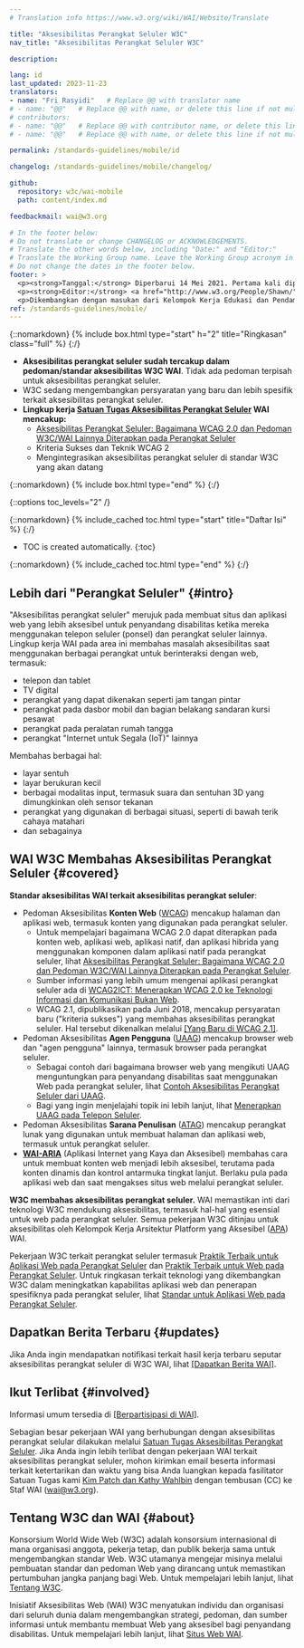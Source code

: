 ```yaml
---
# Translation info https://www.w3.org/wiki/WAI/Website/Translate

title: "Aksesibilitas Perangkat Seluler W3C"
nav_title: "Aksesibilitas Perangkat Seluler W3C"

description: 

lang: id
last_updated: 2023-11-23
translators: 
- name: "Fri Rasyidi"   # Replace @@ with translator name
# - name: "@@"   # Replace @@ with name, or delete this line if not multiple translators
# contributors:
# - name: "@@"   # Replace @@ with contributor name, or delete this line if none
# - name: "@@"   # Replace @@ with name, or delete this line if not multiple contributors

permalink: /standards-guidelines/mobile/id

changelog: /standards-guidelines/mobile/changelog/

github:
  repository: w3c/wai-mobile
  path: content/index.md

feedbackmail: wai@w3.org

# In the footer below:
# Do not translate or change CHANGELOG or ACKNOWLEDGEMENTS.
# Translate the other words below, including "Date:" and "Editor:"
# Translate the Working Group name. Leave the Working Group acronym in English.
# Do not change the dates in the footer below.
footer: >
  <p><strong>Tanggal:</strong> Diperbarui 14 Mei 2021. Pertama kali dipublikasikan Januari 2008. CHANGELOG.</p>
  <p><strong>Editor:</strong> <a href="http://www.w3.org/People/Shawn/">Shawn Lawton Henry</a>. Kontributor: <a href="http://www.w3.org/People/Brewer/">Judy Brewer</a>.</p>
  <p>Dikembangkan dengan masukan dari Kelompok Kerja Edukasi dan Pendampingan (<a href="http://www.w3.org/WAI/EO/">EOWG</a>).</p>
ref: /standards-guidelines/mobile/
---
```


{::nomarkdown}
{% include box.html type="start" h="2" title="Ringkasan" class="full" %}
{:/}

-   **Aksesibilitas perangkat seluler sudah tercakup dalam pedoman/standar aksesibilitas W3C WAI**. Tidak ada pedoman terpisah untuk aksesibilitas perangkat seluler.
-   W3C sedang mengembangkan persyaratan yang baru dan lebih spesifik terkait aksesibilitas perangkat seluler.
-   **Lingkup kerja [Satuan Tugas Aksesibilitas Perangkat Seluler](https://www.w3.org/WAI/GL/mobile-a11y-tf/) WAI mencakup:**
    -   [Aksesibilitas Perangkat Seluler: Bagaimana WCAG 2.0 dan Pedoman W3C/WAI Lainnya Diterapkan pada Perangkat Seluler](http://www.w3.org/TR/mobile-accessibility-mapping/)
    -   Kriteria Sukses dan Teknik WCAG 2
    -   Mengintegrasikan aksesibilitas perangkat seluler di standar W3C yang akan datang

{::nomarkdown}
{% include box.html type="end" %}
{:/}


{::options toc_levels="2" /}

{::nomarkdown}
{% include_cached toc.html type="start" title="Daftar Isi" %}
{:/}

-   TOC is created automatically.
{:toc}

{::nomarkdown}
{% include_cached toc.html type="end" %}
{:/}

## Lebih dari "Perangkat Seluler" {#intro}

"Aksesibilitas perangkat seluler" merujuk pada membuat situs dan aplikasi web yang lebih aksesibel untuk penyandang disabilitas ketika mereka menggunakan telepon seluler (ponsel) dan perangkat seluler lainnya. Lingkup kerja WAI pada area ini membahas masalah aksesibilitas saat menggunakan berbagai perangkat untuk berinteraksi dengan web, termasuk:

-   telepon dan tablet
-   TV digital
-   perangkat yang dapat dikenakan seperti jam tangan pintar
-   perangkat pada dasbor mobil dan bagian belakang sandaran kursi pesawat
-   perangkat pada peralatan rumah tangga
-   perangkat "Internet untuk Segala (IoT)" lainnya

Membahas berbagai hal:

-   layar sentuh
-   layar berukuran kecil
-   berbagai modalitas input, termasuk suara dan sentuhan 3D yang dimungkinkan oleh sensor tekanan
-   perangkat yang digunakan di berbagai situasi, seperti di bawah terik cahaya matahari
-   dan sebagainya

## WAI W3C Membahas Aksesibilitas Perangkat Seluler {#covered}

**Standar aksesibilitas WAI terkait aksesibilitas perangkat seluler**:

-   Pedoman Aksesibilitas **Konten Web** ([WCAG](/standards-guidelines/wcag/)) mencakup halaman dan aplikasi web, termasuk konten yang digunakan pada perangkat seluler.
    -   Untuk mempelajari bagaimana WCAG 2.0 dapat diterapkan pada konten web, aplikasi web, aplikasi natif, dan aplikasi hibrida yang menggunakan komponen dalam aplikasi natif pada perangkat seluler, lihat [Aksesibilitas Perangkat Seluler: Bagaimana WCAG 2.0 dan Pedoman W3C/WAI Lainnya Diterapkan pada Perangkat Seluler](http://www.w3.org/TR/mobile-accessibility-mapping/).
    -   Sumber informasi yang lebih umum mengenai aplikasi perangkat seluler ada di [WCAG2ICT: Menerapkan WCAG 2.0 ke Teknologi Informasi dan Komunikasi Bukan Web](/standards-guidelines/wcag/non-web-ict/).
    -   WCAG 2.1, dipublikasikan pada Juni 2018, mencakup persyaratan baru ("kriteria sukses") yang membahas aksesibilitas perangkat seluler. Hal tersebut dikenalkan melalui [[Yang Baru di WCAG 2.1]](/standards-guidelines/wcag/new-in-21/).
-   Pedoman Aksesibilitas **Agen Pengguna** ([UAAG](/standards-guidelines/uaag/)) mencakup browser web dan "agen pengguna" lainnya, termasuk browser pada perangkat seluler.
    -   Sebagai contoh dari bagaimana browser web yang mengikuti UAAG menguntungkan para penyandang disabilitas saat menggunakan Web pada perangkat seluler, lihat [Contoh Aksesibilitas Perangkat Seluler dari UAAG](http://www.w3.org/TR/IMPLEMENTING-UAAG20/mobile).
    -   Bagi yang ingin menjelajahi topik ini lebih lanjut, lihat [Menerapkan UAAG pada Telepon Seluler](http://www.w3.org/WAI/UA/work/wiki/Applying_UAAG_to_Mobile_Phones).
-   Pedoman Aksesibilitas **Sarana Penulisan** ([ATAG](/standards-guidelines/atag/)) mencakup perangkat lunak yang digunakan untuk membuat halaman dan aplikasi web, termasuk untuk perangkat seluler.
-   **[WAI-ARIA](/standards-guidelines/aria/)** (Aplikasi Internet yang Kaya dan Aksesibel) membahas cara untuk membuat konten web menjadi lebih aksesibel, terutama pada konten dinamis dan kontrol antarmuka tingkat lanjut. Berlaku pula pada aplikasi web dan saat mengakses situs web melalui perangkat seluler.

**W3C membahas aksesibilitas perangkat seluler.** WAI memastikan inti dari teknologi W3C mendukung aksesibilitas, termasuk hal-hal yang esensial untuk web pada perangkat seluler. Semua pekerjaan W3C ditinjau untuk aksesibilitas oleh Kelompok Kerja Arsitektur Platform yang Aksesibel ([APA](https://www.w3.org/WAI/APA/)) WAI.

Pekerjaan W3C terkait perangkat seluler termasuk [Praktik Terbaik untuk Aplikasi Web pada Perangkat Seluler](http://www.w3.org/TR/mwabp/) dan [Praktik Terbaik untuk Web pada Perangkat Seluler](http://www.w3.org/TR/mobile-bp/). Untuk ringkasan terkait teknologi yang dikembangkan W3C dalam meningkatkan kapabilitas aplikasi web dan penerapan spesifiknya pada perangkat seluler, lihat [Standar untuk Aplikasi Web pada Perangkat Seluler](http://www.w3.org/Mobile/mobile-web-app-state/).

## Dapatkan Berita Terbaru {#updates}

Jika Anda ingin mendapatkan notifikasi terkait hasil kerja terbaru seputar aksesibilitas perangkat seluler di W3C WAI, lihat [[Dapatkan Berita WAI]](/news/subscribe/).

## Ikut Terlibat {#involved}

Informasi umum tersedia di [[Berpartisipasi di WAI]](/about/participating/).

Sebagian besar pekerjaan WAI yang berhubungan dengan aksesibilitas perangkat selular dilakukan melalui [Satuan Tugas Aksesibilitas Perangkat Seluler](https://www.w3.org/WAI/GL/mobile-a11y-tf/). Jika Anda ingin lebih terlibat dengan pekerjaan WAI terkait aksesibilitas perangkat seluler, mohon kirimkan email beserta informasi terkait ketertarikan dan waktu yang bisa Anda luangkan kepada fasilitator Satuan Tugas kami [Kim Patch dan Kathy Wahlbin](mailto:kathy@interactiveaccessibility.com,Kim@redstartsystems.com?cc=wai@w3.org,shadi@w3.org&subject=Mobile%20Accessibility%20Task%20Force%20Enquiry) dengan tembusan (CC) ke Staf WAI (wai@w3.org).

## Tentang W3C dan WAI {#about}

Konsorsium World Wide Web (W3C) adalah konsorsium internasional di mana organisasi anggota, pekerja tetap, dan publik bekerja sama untuk mengembangkan standar Web. W3C utamanya mengejar misinya melalui pembuatan standar dan pedoman Web yang dirancang untuk memastikan pertumbuhan jangka panjang bagi Web. Untuk mempelajari lebih lanjut, lihat [Tentang W3C](http://www.w3.org/Consortium/).

Inisiatif Aksesibilitas Web (WAI) W3C menyatukan individu dan organisasi dari seluruh dunia dalam mengembangkan strategi, pedoman, dan sumber informasi untuk membantu membuat Web yang aksesibel bagi penyandang disabilitas. Untuk mempelajari lebih lanjut, lihat [Situs Web WAI](http://www.w3.org/WAI/).
